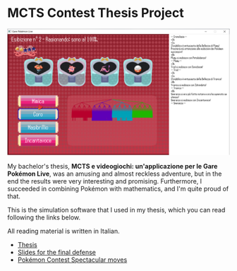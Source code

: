 # MCTS Contest Thesis Project

![Simulation screenshot](img/tri_contest.png)

My bachelor's thesis, **MCTS e videogiochi: un'applicazione per le Gare Pokémon
Live**, was an amusing and almost reckless adventure, but in the end the results
were very interesting and promising. Furthermore, I succeeded in combining
Pokémon with mathematics, and I'm quite proud of that.

This is the simulation software that I used in my thesis, which you can read
following the links below.

All reading material is written in Italian.

- [Thesis][tesi_tri]
- [Slides for the final defense][pres_tri]
- [Pokémon Contest Spectacular moves][mosse]

[tesi_tri]: docs/tesi.pdf
[pres_tri]: docs/diapositive.pdf
[mosse]: docs/MosseGarePokemonLive.pdf
